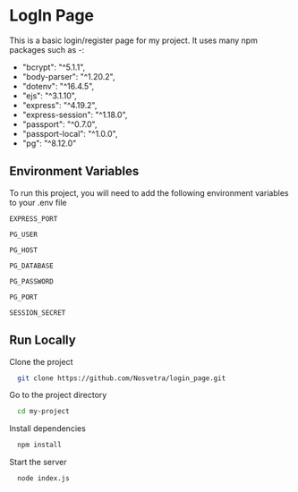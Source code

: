 # LogIn Page

This is a basic login/register page for my project. It uses many npm packages such as -:

- "bcrypt": "^5.1.1",
- "body-parser": "^1.20.2",
- "dotenv": "^16.4.5",
- "ejs": "^3.1.10",
- "express": "^4.19.2",
- "express-session": "^1.18.0",
- "passport": "^0.7.0",
- "passport-local": "^1.0.0",
- "pg": "^8.12.0"

## Environment Variables

To run this project, you will need to add the following environment variables to your .env file

`EXPRESS_PORT`

`PG_USER`

`PG_HOST`

`PG_DATABASE`

`PG_PASSWORD `

`PG_PORT`

`SESSION_SECRET`

## Run Locally

Clone the project

```bash
  git clone https://github.com/Nosvetra/login_page.git
```

Go to the project directory

```bash
  cd my-project
```

Install dependencies

```bash
  npm install
```

Start the server

```bash
  node index.js
```
